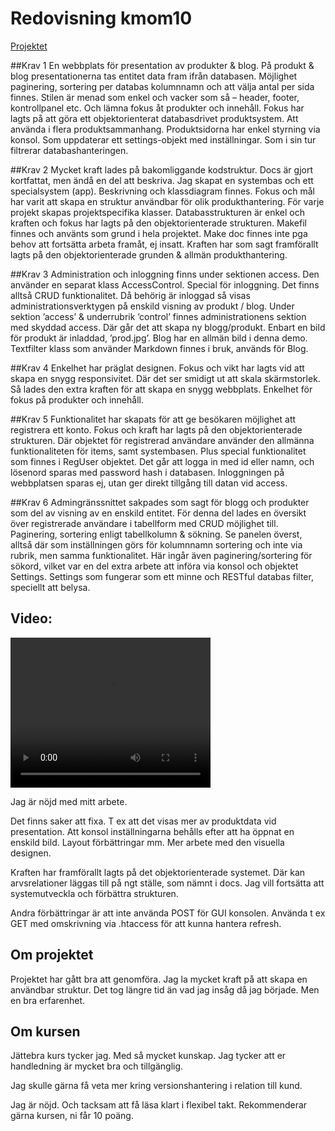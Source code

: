 ---
---
Redovisning kmom10
=========================

<a href=http://www.student.bth.se/~ylsj11/dbwebb-kurser/oophp/me/kmom10/proj/redovisa/htdocs/> Projektet </a>

##Krav 1
En webbplats för presentation av produkter & blog. På produkt & blog presentationerna tas entitet data fram ifrån databasen. Möjlighet paginering, sortering per databas kolumnnamn och att välja antal per sida finnes.
Stilen är menad som enkel och vacker som så – header, footer, kontrollpanel etc. Och lämna fokus åt produkter och innehåll.
Fokus har lagts på att göra ett objektorienterat databasdrivet produktsystem. Att använda i flera produktsammanhang. Produktsidorna har enkel styrning via konsol. Som uppdaterar ett settings-objekt med inställningar. Som i sin tur filtrerar databashanteringen.

##Krav 2
Mycket kraft lades på bakomliggande kodstruktur. Docs är gjort kortfattat, men ändå en del att beskriva. Jag skapat en systembas och ett specialsystem (app). Beskrivning och klassdiagram finnes. Fokus och mål har varit att skapa en struktur användbar för olik produkthantering. För varje projekt skapas projektspecifika klasser.
Databasstrukturen är enkel och kraften och fokus har lagts på den objektorienterade strukturen.
Makefil finnes och använts som grund i hela projektet.
Make doc finnes inte pga behov att fortsätta arbeta framåt, ej insatt.
Kraften har som sagt framförallt lagts på den objektorienterade grunden & allmän produkthantering.

##Krav 3
Administration och inloggning finns under sektionen access. Den använder en separat klass AccessControl. Special för inloggning.
Det finns alltså CRUD funktionalitet.
Då behörig är inloggad så visas administrationsverktygen på enskild visning av produkt / blog.
Under sektion ’access’ & underrubrik ’control’ finnes administrationens sektion med skyddad access. Där går det att skapa ny blogg/produkt. Enbart en bild för produkt är inladdad, ’prod.jpg’. Blog har en allmän bild i denna demo.
Textfilter klass som använder Markdown finnes i bruk, används för Blog.

##Krav 4
Enkelhet har präglat designen. Fokus och vikt har lagts vid att skapa en snygg responsivitet. Där det ser smidigt ut att skala skärmstorlek. Så lades den extra kraften för att skapa en snygg webbplats. Enkelhet för fokus på produkter och innehåll.

##Krav 5
Funktionalitet har skapats för att ge besökaren möjlighet att registrera ett konto. Fokus och kraft har lagts på den objektorienterade strukturen. Där objektet för registrerad användare använder den allmänna funktionaliteten för items, samt systembasen. Plus special funktionalitet som finnes i RegUser objektet. Det går att logga in med id eller namn, och lösenord sparas med password hash i databasen.
Inloggningen på webbplatsen sparas ej, utan ger direkt tillgång till datan vid access.

##Krav 6
Admingränssnittet sakpades som sagt för blogg och produkter som del av visning av en enskild entitet.
För denna del lades en översikt över registrerade användare i tabellform med CRUD möjlighet till. Paginering, sortering enligt tabellkolumn & sökning. Se panelen överst, alltså där som inställningen görs för kolumnnamn sortering och inte via rubrik, men samma funktionalitet. Här ingår även paginering/sortering för sökord, vilket var en del extra arbete att införa via konsol och objektet Settings. Settings som fungerar som ett minne och RESTful databas filter, speciellt att belysa.


## Video:
<video width="320" height="240" controls>
  <source src="../video/BTHprojekt2021.mp4" type="video/mp4">
  Your browser does not support the video tag.
</video>

Jag är nöjd med mitt arbete.

Det finns saker att fixa. T ex att det visas
mer av produktdata vid presentation. Att konsol inställningarna behålls efter att
ha öppnat en enskild bild. Layout förbättringar mm. Mer arbete med den
visuella designen.

Kraften har framförallt lagts på det objektorienterade systemet.
Där kan arvsrelationer läggas till på ngt ställe, som nämnt i docs.
Jag vill fortsätta att systemutveckla och förbättra strukturen.

Andra förbättringar är att inte använda POST för
GUI konsolen. Använda t ex GET med omskrivning via .htaccess för att kunna
hantera refresh.


## Om projektet
Projektet har gått bra att genomföra. Jag la mycket kraft på att skapa
en användbar struktur. Det tog längre tid än vad jag insåg då jag började.
Men en bra erfarenhet.

## Om kursen
Jättebra kurs tycker jag. Med så mycket kunskap. Jag tycker att er handledning
är mycket bra och tillgänglig.

Jag skulle gärna få veta mer kring versionshantering i relation till kund.

Jag är nöjd. Och tacksam att få läsa klart
i flexibel takt. Rekommenderar gärna kursen, ni får 10 poäng.
